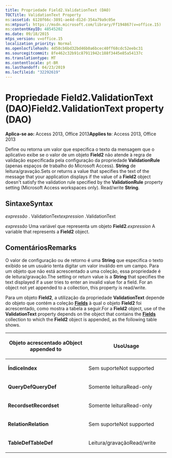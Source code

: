 ```yaml
---
title: Propriedade Field2.ValidationText (DAO)
TOCTitle: ValidationText Property
ms:assetid: 6128f66c-3891-ae4d-d12d-354a79a9c05e
ms:mtpsurl: https://msdn.microsoft.com/library/Ff194867(v=office.15)
ms:contentKeyID: 48545202
ms.date: 09/18/2015
mtps_version: v=office.15
localization_priority: Normal
ms.openlocfilehash: 4d58cb6bd32bd46b0a6bcec40ff68cdc52eebc31
ms.sourcegitcommit: 8fe462c32b91c87911942c188f3445e85a54137c
ms.translationtype: MT
ms.contentlocale: pt-BR
ms.lasthandoff: 04/23/2019
ms.locfileid: "32292619"
---
```

# <a name="field2validationtext-property-dao"></a><span data-ttu-id="f642c-102">Propriedade Field2.ValidationText (DAO)</span><span class="sxs-lookup"><span data-stu-id="f642c-102">Field2.ValidationText property (DAO)</span></span>


<span data-ttu-id="f642c-103">**Aplica-se ao:** Access 2013, Office 2013</span><span class="sxs-lookup"><span data-stu-id="f642c-103">**Applies to**: Access 2013, Office 2013</span></span>

<span data-ttu-id="f642c-p101">Define ou retorna um valor que especifica o texto da mensagem que o aplicativo exibe se o valor de um objeto **Field2** não atende à regra de validação especificada pela configuração da propriedade **ValidationRule** (apenas espaços de trabalho do Microsoft Access). **String** de leitura/gravação.</span><span class="sxs-lookup"><span data-stu-id="f642c-p101">Sets or returns a value that specifies the text of the message that your application displays if the value of a **Field2** object doesn't satisfy the validation rule specified by the **ValidationRule** property setting (Microsoft Access workspaces only). Read/write **String**.</span></span>

## <a name="syntax"></a><span data-ttu-id="f642c-106">Sintaxe</span><span class="sxs-lookup"><span data-stu-id="f642c-106">Syntax</span></span>

<span data-ttu-id="f642c-107">*expressão* . ValidationText</span><span class="sxs-lookup"><span data-stu-id="f642c-107">*expression* .ValidationText</span></span>

<span data-ttu-id="f642c-108">*expressão* Uma variável que representa um objeto **Field2**.</span><span class="sxs-lookup"><span data-stu-id="f642c-108">*expression* A variable that represents a **Field2** object.</span></span>

## <a name="remarks"></a><span data-ttu-id="f642c-109">Comentários</span><span class="sxs-lookup"><span data-stu-id="f642c-109">Remarks</span></span>

<span data-ttu-id="f642c-p102">O valor de configuração ou de retorno é uma **String** que especifica o texto exibido se um usuário tenta digitar um valor inválido em um campo. Para um objeto que não está acrescentado a uma coleção, essa propriedade é de leitura/gravação.</span><span class="sxs-lookup"><span data-stu-id="f642c-p102">The setting or return value is a **String** that specifies the text displayed if a user tries to enter an invalid value for a field. For an object not yet appended to a collection, this property is read/write.</span></span>

<span data-ttu-id="f642c-112">Para um objeto **Field2**, a utilização da propriedade **ValidationText** depende do objeto que contém a coleção **[Fields](fields-collection-dao.md)** à qual o objeto **Field2** foi acrescentado, como mostra a tabela a seguir.</span><span class="sxs-lookup"><span data-stu-id="f642c-112">For a **Field2** object, use of the **ValidationText** property depends on the object that contains the **[Fields](fields-collection-dao.md)** collection to which the **Field2** object is appended, as the following table shows.</span></span>

<table>
<colgroup>
<col style="width: 50%" />
<col style="width: 50%" />
</colgroup>
<thead>
<tr class="header">
<th><p><span data-ttu-id="f642c-113">Objeto acrescentado a</span><span class="sxs-lookup"><span data-stu-id="f642c-113">Object appended to</span></span></p></th>
<th><p><span data-ttu-id="f642c-114">Uso</span><span class="sxs-lookup"><span data-stu-id="f642c-114">Usage</span></span></p></th>
</tr>
</thead>
<tbody>
<tr class="odd">
<td><p><span data-ttu-id="f642c-115"><strong>Índice</strong></span><span class="sxs-lookup"><span data-stu-id="f642c-115"><strong>Index</strong></span></span></p></td>
<td><p><span data-ttu-id="f642c-116">Sem suporte</span><span class="sxs-lookup"><span data-stu-id="f642c-116">Not supported</span></span></p></td>
</tr>
<tr class="even">
<td><p><span data-ttu-id="f642c-117"><strong>QueryDef</strong></span><span class="sxs-lookup"><span data-stu-id="f642c-117"><strong>QueryDef</strong></span></span></p></td>
<td><p><span data-ttu-id="f642c-118">Somente leitura</span><span class="sxs-lookup"><span data-stu-id="f642c-118">Read-only</span></span></p></td>
</tr>
<tr class="odd">
<td><p><span data-ttu-id="f642c-119"><strong>Recordset</strong></span><span class="sxs-lookup"><span data-stu-id="f642c-119"><strong>Recordset</strong></span></span></p></td>
<td><p><span data-ttu-id="f642c-120">Somente leitura</span><span class="sxs-lookup"><span data-stu-id="f642c-120">Read-only</span></span></p></td>
</tr>
<tr class="even">
<td><p><span data-ttu-id="f642c-121"><strong>Relation</strong></span><span class="sxs-lookup"><span data-stu-id="f642c-121"><strong>Relation</strong></span></span></p></td>
<td><p><span data-ttu-id="f642c-122">Sem suporte</span><span class="sxs-lookup"><span data-stu-id="f642c-122">Not supported</span></span></p></td>
</tr>
<tr class="odd">
<td><p><span data-ttu-id="f642c-123"><strong>TableDef</strong></span><span class="sxs-lookup"><span data-stu-id="f642c-123"><strong>TableDef</strong></span></span></p></td>
<td><p><span data-ttu-id="f642c-124">Leitura/gravação</span><span class="sxs-lookup"><span data-stu-id="f642c-124">Read/write</span></span></p></td>
</tr>
</tbody>
</table>

